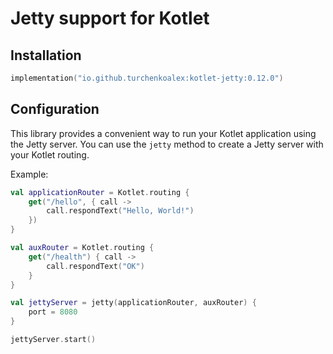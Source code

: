 # Jetty support for Kotlet

## Installation

```kotlin
implementation("io.github.turchenkoalex:kotlet-jetty:0.12.0")
```

## Configuration

This library provides a convenient way to run your Kotlet application using the Jetty server. You can use the `jetty`
method to create a Jetty server with your Kotlet routing.

Example:

```kotlin
val applicationRouter = Kotlet.routing {
    get("/hello", { call ->
        call.respondText("Hello, World!")
    })
}

val auxRouter = Kotlet.routing {
    get("/health") { call ->
        call.respondText("OK")
    }
}

val jettyServer = jetty(applicationRouter, auxRouter) {
    port = 8080
}

jettyServer.start()
```
